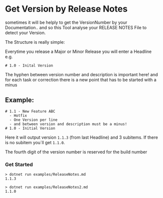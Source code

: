 ﻿# Get Version by Release Notes

sometimes it will be helply to get the VersionNumber by your Documentation.. 
and so this Tool analyse your RELEASE NOTES File to detect your Version.

The Structure is really simple:

Everytime you release a Major or Minor Release you will enter a Headline e.g.

```
# 1.0 - Inital Version
````
The hyphen between version number and description is important here!
and for each task or correction there is a new point that has to be started with a minus


## Example:
```
# 1.1 - New Feature ABC
  - Hotfix
  - One Version per line 
  - and between version and description must be a minus!
# 1.0 - Initial Version
```

Here it will output version `1.1.3` (from last Headline) and 3 subitems.
If there is no subitem you´ll get `1.1.0`.

The fourth digit of the version number is reserved for the build number

### Get Started

    > dotnet run examples/ReleaseNotes.md
    1.1.3
    
    > dotnet run examples/ReleaseNotes2.md
    1.1.0